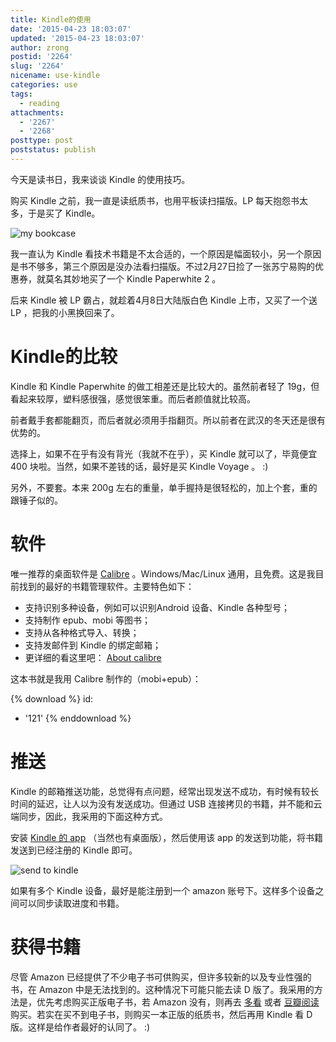 ```yaml
---
title: Kindle的使用
date: '2015-04-23 18:03:07'
updated: '2015-04-23 18:03:07'
author: zrong
postid: '2264'
slug: '2264'
nicename: use-kindle
categories: use
tags:
  - reading
attachments:
  - '2267'
  - '2268'
posttype: post
poststatus: publish
---
```


今天是读书日，我来谈谈 Kindle 的使用技巧。

购买 Kindle 之前，我一直是读纸质书，也用平板读扫描版。LP 每天抱怨书太多，于是买了 Kindle。

![my bookcase][51]

我一直认为 Kindle 看技术书籍是不太合适的，一个原因是幅面较小，另一个原因是书不够多，第三个原因是没办法看扫描版。不过2月27日捡了一张苏宁易购的优惠券，就莫名其妙地买了一个 Kindle Paperwhite 2 。

后来 Kindle 被 LP 霸占，就趁着4月8日大陆版白色 Kindle 上市，又买了一个送 LP ，把我的小黑换回来了。<!--more-->

# Kindle的比较

Kindle 和 Kindle Paperwhite 的做工相差还是比较大的。虽然前者轻了 19g，但看起来较厚，塑料感很强，感觉很笨重。而后者颜值就比较高。

前者戴手套都能翻页，而后者就必须用手指翻页。所以前者在武汉的冬天还是很有优势的。

选择上，如果不在乎有没有背光（我就不在乎），买 Kindle 就可以了，毕竟便宜 400 块啦。当然，如果不差钱的话，最好是买 Kindle Voyage 。 :)

另外，不要套。本来 200g 左右的重量，单手握持是很轻松的，加上个套，重的跟锤子似的。

# 软件

唯一推荐的桌面软件是 [Calibre][1] 。Windows/Mac/Linux 通用，且免费。这是我目前找到的最好的书籍管理软件。主要特色如下：

- 支持识别多种设备，例如可以识别Android 设备、Kindle 各种型号；
- 支持制作 epub、mobi 等图书；
- 支持从各种格式导入、转换；
- 支持发邮件到 Kindle 的绑定邮箱；
- 更详细的看这里吧： [About calibre][2] 

这本书就是我用 Calibre 制作的（mobi+epub）：

{% download %}
id:
  - '121'
{% enddownload %}

# 推送

Kindle 的邮箱推送功能，总觉得有点问题，经常出现发送不成功，有时候有较长时间的延迟，让人以为没有发送成功。但通过 USB 连接拷贝的书籍，并不能和云端同步，因此，我采用的下面这种方式。

安装 [Kindle 的 app][3] （当然也有桌面版），然后使用该 app 的发送到功能，将书籍发送到已经注册的 Kindle 即可。

![send to kindle][52]

如果有多个 Kindle 设备，最好是能注册到一个 amazon 账号下。这样多个设备之间可以同步读取进度和书籍。

# 获得书籍

尽管 Amazon 已经提供了不少电子书可供购买，但许多较新的以及专业性强的书，在 Amazon 中是无法找到的。这种情况下可能只能去读 D 版了。我采用的方法是，优先考虑购买正版电子书，若 Amazon 没有，则再去 [多看][4] 或者 [豆瓣阅读][5] 购买。若实在买不到电子书，则购买一本正版的纸质书，然后再用 Kindle 看 D 版。这样是给作者最好的认同了。 :)

[1]: http://calibre-ebook.com/
[2]: http://calibre-ebook.com/about#features
[3]: https://play.google.com/store/apps/details?id=com.amazon.kindle
[4]: http://www.duokan.com/
[5]: http://read.douban.com/ebooks/
[51]: /uploads/2015/04/bookcase.jpg
[52]: /uploads/2015/04/send2kindle.png
